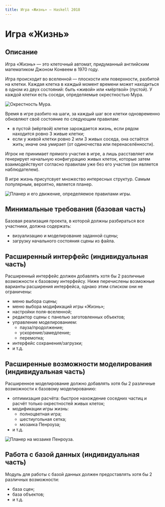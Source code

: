 ```yaml
---
title: Игра «Жизнь» — Haskell 2018
---
```


Игра «Жизнь»
============

Описание
--------

Игра «Жизнь» — это клеточный автомат, придуманный английским математиком Джоном Конвеем в 1970 году.

Игра происходит во вселенной — плоскости или поверхности, разбитой на клетки. Каждая клетка в каждый момент времени
может находиться в одном из двух состояний: быть «живой» или «мёртвой» (пустой). У каждой клетки есть соседи,
определяемые окрестностью Мура.

![Окрестность Мура.](images/moore.png)

Время в игре разбито на шаги, за каждый шаг все клетки одновременно обновляют своё состояние по следующим правилам:

- в пустой (мёртвой) клетке зарождается жизнь, если рядом находится ровно 3 живые клетки;
- если у живой клетки ровно 2 или 3 живых соседа, она остаётся жить; иначе она умирает (от одиночества или перенаселённости).

Игрок не принимает прямого участия в игре, а лишь расставляет или генерирует начальную конфигурацию живых клеток,
которые затем взаимодействуют согласно правилам уже без его участия (он является наблюдателем).

В игре жизнь присутсвует множество интересных структур. Самым популярным, вероятно, является планер.


![Планер и его движение, определяемое правилами игры.](images/glider.jpg)

Минимальные требования (базовая часть)
--------------------------------------

Базовая реализация проекта, в которой должны разбираться все участники, должна содержать:

- визуализацию и моделирование заданной сцены;
- загрузку начального состояния сцены из файла.

Расширенный интерфейс (индивидуальная часть)
--------------------------------------------

Расширенный интерфейс должен добавлять хотя бы 2 различные возможности к базовому интерфейсу.
Ниже перечислены возможные варианты расширения интерфейса, однако этим списком они не ограничены:

- меню выбора сцены;
- меню выбора модификаций игры «Жизнь»;
- настройки поля-вселенной;
- редактор сцены с панелью заготовленных объектов;
- управление моделированием:
  - пауза/продолжение;
  - ускорение/замедление;
  - перемотка;
- интерфейс сохранения/загрузки;
- и т.д.

Расширенные возможности моделирования (индивидуальная часть)
------------------------------------------------------------

Расширенное моделирование должно добавлять хотя бы 2 различные возможности к базовому
моделированию:

- оптимизация расчёта: быстрое нахождение соседних частиц и расчёт только окрестностей живых клеток;
- модификации игры жизнь:
  - полноцветная игра;
  - шестиугольная сетка;
  - мозаика Пенроуза;
- и т.д.


![Планер на мозаике Пенроуза.](images/penrose_life.jpg)

Работа с базой данных (индивидуальная часть)
--------------------------------------------

Модуль для работы с базой данных должен предоставлять хотя бы 2 различных возможности:

- база сцен;
- база объектов;
- и т.д.

